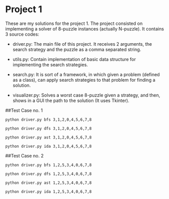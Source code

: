 # Project 1

These are my solutions for the project 1. The project consisted on implementing a solver of 8-puzzle instances (actually N-puzzle). It contains 3 source codes:

* driver.py: The main file of this project. It receives 2 arguments, the search strategy and the puzzle as a comma separated string.

* utils.py: Contain implementation of basic data structure for implementing the search strategies.

* search.py: It is sort of a framework, in which given a problem (defined as a class), can apply search strategies to that problem for finding a solution.

* visualizer.py: Solves a worst case 8-puzzle given a strategy, and then, shows in a GUI the path to the solution (It uses Tkinter).

##Test Case no. 1


`python driver.py bfs 3,1,2,0,4,5,6,7,8`

`python driver.py dfs 3,1,2,0,4,5,6,7,8`

`python driver.py ast 3,1,2,0,4,5,6,7,8`

`python driver.py ida 3,1,2,0,4,5,6,7,8`


##Test Case no. 2

`python driver.py bfs 1,2,5,3,4,0,6,7,8`

`python driver.py dfs 1,2,5,3,4,0,6,7,8`

`python driver.py ast 1,2,5,3,4,0,6,7,8`

`python driver.py ida 1,2,5,3,4,0,6,7,8`

